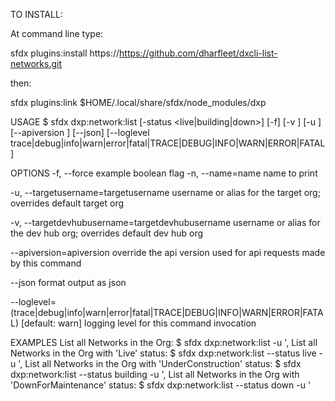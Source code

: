 TO INSTALL:

At command line type:

sfdx plugins:install https://https://github.com/dharfleet/dxcli-list-networks.git

then:

sfdx plugins:link $HOME/.local/share/sfdx/node_modules/dxp



USAGE
  $ sfdx dxp:network:list [-status <live|building|down>] [-f] [-v <string>] [-u <string>] [--apiversion <string>] [--json] [--loglevel 
  trace|debug|info|warn|error|fatal|TRACE|DEBUG|INFO|WARN|ERROR|FATAL]


OPTIONS
  -f, --force                                                                       example boolean flag
  -n, --name=name                                                                   name to print

  -u, --targetusername=targetusername                                               username or alias for the target
                                                                                    org; overrides default target org

  -v, --targetdevhubusername=targetdevhubusername                                   username or alias for the dev hub
                                                                                    org; overrides default dev hub org

  --apiversion=apiversion                                                           override the api version used for
                                                                                    api requests made by this command

  --json                                                                            format output as json

  --loglevel=(trace|debug|info|warn|error|fatal|TRACE|DEBUG|INFO|WARN|ERROR|FATAL)  [default: warn] logging level for
                                                                                    this command invocation

EXAMPLES
List all Networks in the Org:
$ sfdx dxp:network:list -u <org alias> ',
List all Networks in the Org with 'Live' status:
$ sfdx dxp:network:list --status live -u <org alias> ',
List all Networks in the Org with 'UnderConstruction' status:
$ sfdx dxp:network:list --status building -u <org alias> ',
List all Networks in the Org with 'DownForMaintenance' status:
$ sfdx dxp:network:list --status down -u <org alias> '